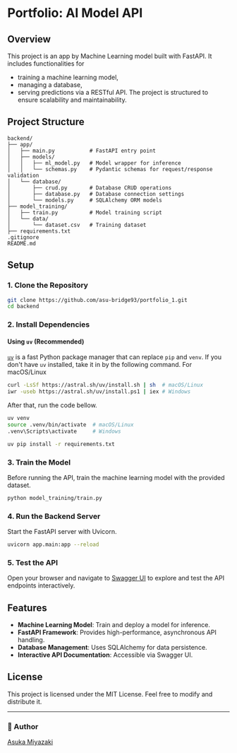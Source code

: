 # Portfolio: AI Model API

## Overview
This project is an app by Machine Learning model built with FastAPI. 
It includes functionalities for 
- training a machine learning model, 
- managing a database, 
- serving predictions via a RESTful API. 
The project is structured to ensure scalability and maintainability.

## Project Structure
```
backend/
├── app/
│   ├── main.py           # FastAPI entry point
│   ├── models/
│   │   ├── ml_model.py   # Model wrapper for inference
│   │   └── schemas.py    # Pydantic schemas for request/response validation
│   └── database/
│       ├── crud.py       # Database CRUD operations
│       ├── database.py   # Database connection settings
│       └── models.py     # SQLAlchemy ORM models
├── model_training/
│   ├── train.py          # Model training script
│   └── data/
│       └── dataset.csv   # Training dataset
├── requirements.txt
.gitignore
README.md
```

## Setup
### 1. Clone the Repository
```bash
git clone https://github.com/asu-bridge93/portfolio_1.git
cd backend
```

### 2. Install Dependencies

#### Using `uv` (Recommended)
[`uv`](https://github.com/astral-sh/uv) is a fast Python package manager that can replace `pip` and `venv`. If you don't have `uv` installed, take it in by the following command.
For macOS/Linux
```bash
curl -LsSf https://astral.sh/uv/install.sh | sh  # macOS/Linux
iwr -useb https://astral.sh/uv/install.ps1 | iex # Windows
```

After that, run the code bellow.
```bash
uv venv
source .venv/bin/activate  # macOS/Linux
.venv\Scripts\activate     # Windows

uv pip install -r requirements.txt
```

### 3. Train the Model
Before running the API, train the machine learning model with the provided dataset.
```bash
python model_training/train.py
```

### 4. Run the Backend Server
Start the FastAPI server with Uvicorn.
```bash
uvicorn app.main:app --reload
```

### 5. Test the API
Open your browser and navigate to [Swagger UI](http://localhost:8000/docs) to explore and test the API endpoints interactively.

## Features
- **Machine Learning Model**: Train and deploy a model for inference.
- **FastAPI Framework**: Provides high-performance, asynchronous API handling.
- **Database Management**: Uses SQLAlchemy for data persistence.
- **Interactive API Documentation**: Accessible via Swagger UI.

## License
This project is licensed under the MIT License. Feel free to modify and distribute it.

---

### 📌 Author
[Asuka Miyazaki](https://github.com/asu-bridge93)

